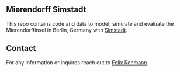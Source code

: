 ## Mierendorff Simstadt 

This repo contains code and data to model, simulate and evaluate the Mierendorffinsel in Berlin, Germany with [Simstadt](https://simstadt.hft-stuttgart.de/).

## Contact 

For any information or inquires reach out to [Felix Rehmann](mailto:Rehmann@tu-berlin.de).
